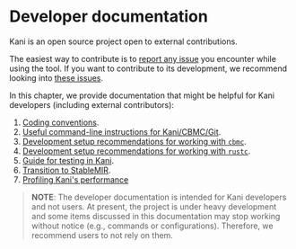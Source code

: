 # Developer documentation

Kani is an open source project open to external contributions.

The easiest way to contribute is to [report any
issue](https://github.com/model-checking/kani/issues/new/choose) you encounter
while using the tool. If you want to contribute to its development,
we recommend looking into [these issues](https://github.com/model-checking/kani/contribute).

In this chapter, we provide documentation that might be helpful for Kani
developers (including external contributors):
 1. [Coding conventions](./conventions.md).
 2. [Useful command-line instructions for Kani/CBMC/Git](./cheat-sheets.md).
 3. [Development setup recommendations for working with `cbmc`](./cbmc-hacks.md).
 4. [Development setup recommendations for working with `rustc`](./rustc-hacks.md).
 5. [Guide for testing in Kani](./testing.md).
 6. [Transition to StableMIR](./stable-mir.md).
 7. [Profiling Kani's performance](./profiling.md)

> **NOTE**: The developer documentation is intended for Kani developers and not
users. At present, the project is under heavy development and some items
discussed in this documentation may stop working without notice (e.g., commands
or configurations). Therefore, we recommend users to not rely on them.

